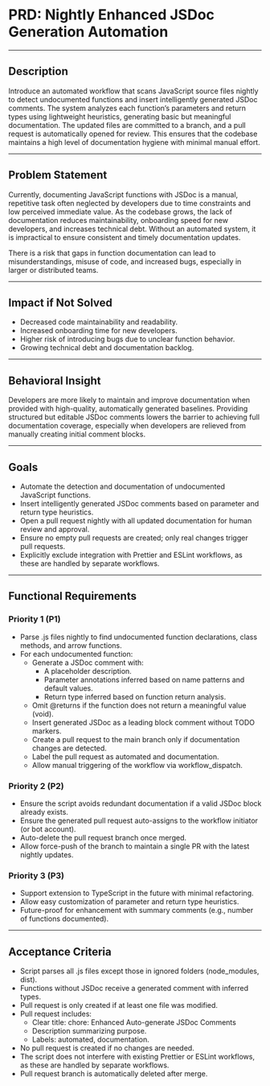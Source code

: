 # PRD: Nightly Enhanced JSDoc Generation Automation

---

## Description

Introduce an automated workflow that scans JavaScript source files nightly to detect undocumented functions and insert intelligently generated JSDoc comments. The system analyzes each function’s parameters and return types using lightweight heuristics, generating basic but meaningful documentation. The updated files are committed to a branch, and a pull request is automatically opened for review. This ensures that the codebase maintains a high level of documentation hygiene with minimal manual effort.

---

## Problem Statement

Currently, documenting JavaScript functions with JSDoc is a manual, repetitive task often neglected by developers due to time constraints and low perceived immediate value. As the codebase grows, the lack of documentation reduces maintainability, onboarding speed for new developers, and increases technical debt. Without an automated system, it is impractical to ensure consistent and timely documentation updates.

There is a risk that gaps in function documentation can lead to misunderstandings, misuse of code, and increased bugs, especially in larger or distributed teams.

---

## Impact if Not Solved

- Decreased code maintainability and readability.
- Increased onboarding time for new developers.
- Higher risk of introducing bugs due to unclear function behavior.
- Growing technical debt and documentation backlog.

---

## Behavioral Insight

Developers are more likely to maintain and improve documentation when provided with high-quality, automatically generated baselines. Providing structured but editable JSDoc comments lowers the barrier to achieving full documentation coverage, especially when developers are relieved from manually creating initial comment blocks.

---

## Goals

- Automate the detection and documentation of undocumented JavaScript functions.
- Insert intelligently generated JSDoc comments based on parameter and return type heuristics.
- Open a pull request nightly with all updated documentation for human review and approval.
- Ensure no empty pull requests are created; only real changes trigger pull requests.
- Explicitly exclude integration with Prettier and ESLint workflows, as these are handled by separate workflows.

---

## Functional Requirements

### Priority 1 (P1)

- Parse .js files nightly to find undocumented function declarations, class methods, and arrow functions.
- For each undocumented function:
  - Generate a JSDoc comment with:
    - A placeholder description.
    - Parameter annotations inferred based on name patterns and default values.
    - Return type inferred based on function return analysis.
  - Omit @returns if the function does not return a meaningful value (void).
  - Insert generated JSDoc as a leading block comment without TODO markers.
  - Create a pull request to the main branch only if documentation changes are detected.
  - Label the pull request as automated and documentation.
  - Allow manual triggering of the workflow via workflow_dispatch.

### Priority 2 (P2)

- Ensure the script avoids redundant documentation if a valid JSDoc block already exists.
- Ensure the generated pull request auto-assigns to the workflow initiator (or bot account).
- Auto-delete the pull request branch once merged.
- Allow force-push of the branch to maintain a single PR with the latest nightly updates.

### Priority 3 (P3)

- Support extension to TypeScript in the future with minimal refactoring.
- Allow easy customization of parameter and return type heuristics.
- Future-proof for enhancement with summary comments (e.g., number of functions documented).

---

## Acceptance Criteria

- Script parses all .js files except those in ignored folders (node_modules, dist).
- Functions without JSDoc receive a generated comment with inferred types.
- Pull request is only created if at least one file was modified.
- Pull request includes:
  - Clear title: chore: Enhanced Auto-generate JSDoc Comments
  - Description summarizing purpose.
  - Labels: automated, documentation.
- No pull request is created if no changes are needed.
- The script does not interfere with existing Prettier or ESLint workflows, as these are handled by separate workflows.
- Pull request branch is automatically deleted after merge.
